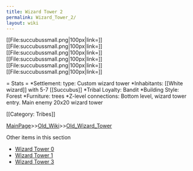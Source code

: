```yaml
---
title: Wizard Tower 2
permalink: Wizard_Tower_2/
layout: wiki
---
```

[[File:succubussmall.png|100px|link=]]
[[File:succubussmall.png|100px|link=]]
[[File:succubussmall.png|100px|link=]]
[[File:succubussmall.png|100px|link=]]
[[File:succubussmall.png|100px|link=]]
[[File:succubussmall.png|100px|link=]]

= Stats =
*Settlement: type: Custom wizard tower 
*Inhabitants: [[White wizard]] with 5-7 [[Succubus]]
*Tribal Loyalty: Bandit 
*Building Style: Forest
*Furniture: trees 
*Z-level connections: Bottom level, wizard tower entry. Main enemy 20x20 wizard tower

[[Category: Tribes]]

[MainPage](/keeperrl_wiki/ "wikilink")>>[Old_Wiki](/keeperrl_wiki/Old_Wiki "wikilink")>>[Old_Wizard_Tower](/keeperrl_wiki/Old_Wizard_Tower "wikilink")

Other items in this section
-    [Wizard Tower 0](/keeperrl_wiki/Wizard_Tower_0 "wikilink")
-    [Wizard Tower 1](/keeperrl_wiki/Wizard_Tower_1 "wikilink")
-    [Wizard Tower 3](/keeperrl_wiki/Wizard_Tower_3 "wikilink")
